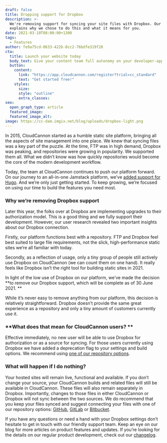 ```yaml
---
draft: false
title: Dropping support for Dropbox
description: >-
  We're removing support for syncing your site files with Dropbox. Our article
  explains why we chose to do this and what it means for you.
date: 2021-03-10T08:00:00+1300
tags:
  - Features
author: fe9a75cd-0633-422b-8cc2-76bdfe319f28
cta:
  title: Launch your website today
  body_text: Give your content team full autonomy on your developer-approved tech stack with CloudCannon.
  button:
    content: 
      link: "https://app.cloudcannon.com/register?trial=cc_standard"
      text: "Get started free!"
    styles:
      size:
      style: "outline"
      extra_classes:
seo:
  open_graph_type: article
  featured_image:
  featured_image_alt:
image: https://cc-dam.imgix.net/blog/uploads/dropbox-light.png
---
```

In 2015, CloudCannon started as a humble static site platform, bringing all the aspects of site management into one place. We knew that syncing files was a key part of the puzzle. At the time, FTP was in high demand, Dropbox was peaking, and repositories were growing in popularity. We supported them all. What we didn’t know was how quickly repositories would become the core of the modern development workflow. 

Today, the team at CloudCannon continues to push our platform forward. On our journey to an all-in-one Jamstack platform, we’ve [added support for Hugo](https://cloudcannon.com/blog/hugo-support-in-cloudcannon/). And we’re only just getting started. To keep growing, we’re focused on using our time to build the features you need most. 

### **Why we’re removing Dropbox support**

Later this year, the folks over at Dropbox are implementing upgrades to their authorization model. This is a good thing and we fully support their development. However, our user research revealed two important insights about our Dropbox connection. 

Firstly, our platform functions best with a repository. FTP and Dropbox feel best suited to large file requirements, not the slick, high-performance static sites we’re all familiar with today. 

Secondly, as a reflection of usage, only a tiny group of people still actively use Dropbox on CloudCannon (we can count them on one hand). It really feels like Dropbox isn’t the right tool for building static sites in 2021.

In light of the low use of Dropbox on our platform, we’ve made the decision **to remove our Dropbox support, which will be complete as of 30 June 2021. **

While it’s never easy to remove anything from our platform, this decision is relatively straightforward. Dropbox doesn’t provide the same great experience as a repository and only a tiny amount of customers currently use it. 

### **What does that mean for CloudCannon users? **

Effective immediately, no new user will be able to use Dropbox for authorization or as a source for syncing. For those users currently using Dropbox we have added a deprecation flag to your settings and build options. We recommend using [one of our repository options](https://cloudcannon.com/documentation/sync/#introduction). 

### **What will happen if I do nothing?**

Your hosted sites will remain live, functional and available. If you don’t change your source, your CloudCannon builds and related files will still be available in CloudCannon. These files will also remain separately in Dropbox. Importantly, changes to those files in either CloudCannon or Dropbox will not sync between the two sources. We do recommend that you keep your files synced and suggest connecting your files with one of our repository options: [GitHub](https://github.com/), [GitLab](https://about.gitlab.com/) or [Bitbucket](https://bitbucket.org/).

If you have any questions or need a hand with your Dropbox settings don’t hesitate to get in touch with our friendly support team. Keep an eye on our blog for more articles on product features and updates. If you’re looking for the details on our regular product development, check out our [changelog](https://cloudcannon.com/changelog/). 
